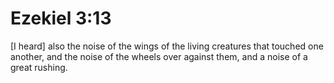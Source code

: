 # Ezekiel 3:13

[I heard] also the noise of the wings of the living creatures that touched one another, and the noise of the wheels over against them, and a noise of a great rushing.